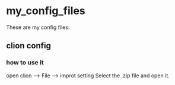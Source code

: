 # my_config_files
These are my config files.

## clion config
### how to use it

open clion --> File --> improt setting 
Select the .zip file and open it.
